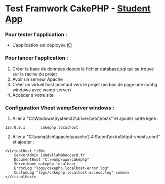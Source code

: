 # Test Framwork CakePHP - [Student App](http://appstudent.bocpredict.com/) 

### Pour tester l'application : 

*	L'application est déployée [ICI](http://appstudent.bocpredict.com/) 


### Pour lancer l'application : 

1. Créer la base de données depuis le fichier database.sql qui se trouve sur la racine du projet
2. Avoir un serveur Apache 
3. Créer un virtuel host pointant vers le projet (en bas de page une config windows avec wamp server) 
4. Accéder à votre site



### Configuration Vhost wampServer windows : 


1. Aller à "C:\Windows\System32\drivers\etc\hosts" et ajouter cette ligne : 

```
127.0.0.1		cakephp.localhost
```

2. Aller à "C:\wamp\bin\apache\apache2.4.9\conf\extra\httpd-vhosts.conf" et ajouter : 

```
<VirtualHost *:80>
    ServerAdmin iabdallah@boccard.fr
    DocumentRoot "C:\wamp\www\cakephp"
    ServerName cakephp.localhost
    ErrorLog "logs/cakephp.localhost-error.log"
    CustomLog "logs/cakephp.localhost-access.log" common
</VirtualHost>
```

